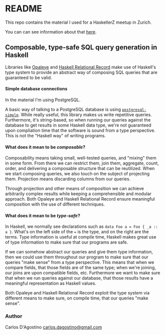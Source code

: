 README
======

This repo contains the material I used for a HaskellerZ meetup in Zurich.

You can can see information about that [here](https://www.meetup.com/HaskellerZ/events/230150627/).

## Composable, type-safe SQL query generation in Haskell

Libraries like [Opaleye](https://github.com/tomjaguarpaw/haskell-opaleye/) and [Haskell Relational Record](https://github.com/khibino/haskell-relational-record) make use of Haskell's type system to provide an abstract way of composing SQL queries that are guaranteed to be valid.

#### Simple database connections

In the material I'm using PostgreSQL.

A basic way of talking to a PostgreSQL database is using [`postgresql-simple`](https://hackage.haskell.org/package/postgresql-simple). While really useful, this library makes us write repetitive queries. Furthermore, it's string-based, so when running our queries against the database to get results in some Haskell data type, we're not guaranteed upon compliation time that the software is sound from a type perspective. This is not the "Haskell way" of writing programs.

#### What does it mean to be _composable_?

Composability means taking small, well-tested queries, and "mixing" them in some form. From there we can restrict them, join them, aggregate, count, order, and delivering a composable structure that can be reutilized. When we start composing queries, we also touch on the subject of projecting them. Projection means discarding columns from our queries.

Through projection and other means of composition we can achieve arbitrarily complex results while keeping a comprehensible and modular approach. Both Opaleye and Haskell Relational Record ensure meaningful composition with the use of different techniques.

#### What does it mean to be _type-safe_?

In Haskell, we normally see declarations such as `data Foo a = Foo { _a :: a }`. What's on the left side of the `=` is the type, and on the right are the terms. Type information is useful at compile time, Haskell makes great use of type information to make sure that our programs are safe.

If we can somehow abstract our queries and give them type information, then we could use them throughout our program to make sure that our queries "make sense" from a type perspective. This means that when we compare fields, that those fields are of the same type; when we're joining, our joins are upon compatible fields, etc. Furthermore we want to make sure that when we run queries against our database, that those results have a meaningful representation as Haskell values.

Both Opaleye and Haskell Relational Record exploit the type system via different means to make sure, on compile time, that our queries "make sense".

### Author

Carlos D'Agostino <carlos.dagostino@gmail.com>
